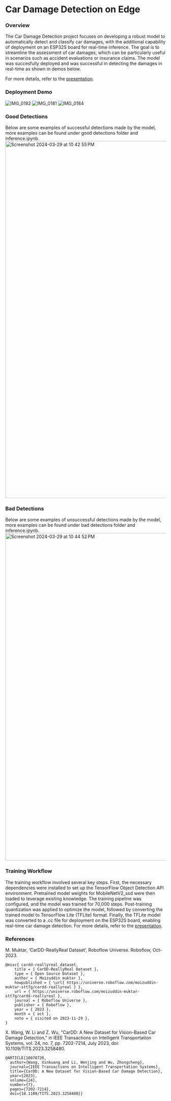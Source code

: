 # Car Damage Detection on Edge
### Overview
The Car Damage Detection project focuses on developing a robust model to automatically detect and classify car damages, with the additional capability of deployment on an ESP32S board for real-time inference. The goal is to streamline the assessment of car damages, which can be particularly useful in scenarios such as accident evaluations or insurance claims. The model was succesfully deployed and was successful in detecting the damages in real-time as shown in demos below.

<h>For more details, refer to the [presentation](https://github.com/rahul-purswani/car-damage-detection/blob/main/Presentation.pdf).<h>

### Deployment Demo
![IMG_0182](https://github.com/rahul-purswani/car-damage-detection/assets/70603471/262da038-1ac9-45e3-b3d5-a8eea2a02a4d)
![IMG_0181](https://github.com/rahul-purswani/car-damage-detection/assets/70603471/2dd93b54-29b0-4dbf-ba65-94babf7c6c2a)
![IMG_0184](https://github.com/rahul-purswani/car-damage-detection/assets/70603471/0d7c61b9-b27e-41c5-8669-a37c76a7a85b)

### Good Detections
Below are some examples of successful detections made by the model, more examples can be found under good detections folder and inference.ipynb.
<img width="1119" alt="Screenshot 2024-03-29 at 10 42 55 PM" src="https://github.com/rahul-purswani/car-damage-detection/assets/70603471/108190ab-d70c-49d6-8773-d79280d5c514">

### Bad Detections
Below are some examples of unsuccessful detections made by the model, more examples can be found under bad detections folder and inference.ipynb.
<img width="1026" alt="Screenshot 2024-03-29 at 10 44 52 PM" src="https://github.com/rahul-purswani/car-damage-detection/assets/70603471/7d7d620c-fa5a-4890-9a63-e333f94c5fd7">

### Training Workflow
The training workflow involved several key steps. First, the necessary dependencies were installed to set up the TensorFlow Object Detection API environment. Pretrained model weights for MobileNetV2_ssd were then loaded to leverage existing knowledge. The training pipeline was configured, and the model was trained for 70,000 steps. Post-training quantization was applied to optimize the model, followed by converting the trained model to TensorFlow Lite (TFLite) format. Finally, the TFLite model was converted to a .cc file for deployment on the ESP32S board, enabling real-time car damage detection.
<h>For more details, refer to the [presentation](https://github.com/rahul-purswani/car-damage-detection/blob/main/Presentation.pdf).<h>

### References
M. Muktar, ‘CarDD-ReallyReal Dataset’, Roboflow Universe. Roboflow, Oct-2023.
```
@misc{ cardd-reallyreal_dataset,
    title = { CarDD-ReallyReal Dataset },
    type = { Open Source Dataset },
    author = { Moizuddin muktar },
    howpublished = { \url{ https://universe.roboflow.com/moizuddin-muktar-stt7g/cardd-reallyreal } },
    url = { https://universe.roboflow.com/moizuddin-muktar-stt7g/cardd-reallyreal },
    journal = { Roboflow Universe },
    publisher = { Roboflow },
    year = { 2023 },
    month = { oct },
    note = { visited on 2023-11-29 },
}
```
X. Wang, W. Li and Z. Wu, "CarDD: A New Dataset for Vision-Based Car Damage Detection," in IEEE Transactions on Intelligent Transportation Systems, vol. 24, no. 7, pp. 7202-7214, July 2023, doi: 10.1109/TITS.2023.3258480.
```
@ARTICLE{10078726,
  author={Wang, Xinkuang and Li, Wenjing and Wu, Zhongcheng},
  journal={IEEE Transactions on Intelligent Transportation Systems}, 
  title={CarDD: A New Dataset for Vision-Based Car Damage Detection}, 
  year={2023},
  volume={24},
  number={7},
  pages={7202-7214},
  doi={10.1109/TITS.2023.3258480}}
```
